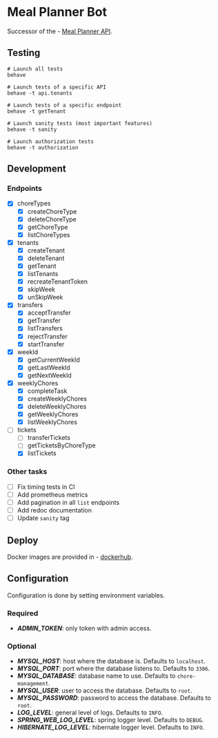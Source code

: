 # Meal Planner Bot

Successor of the - [Meal Planner API](https://github.com/sralloza/meal-planner).

## Testing

```shell
# Launch all tests
behave

# Launch tests of a specific API
behave -t api.tenants

# Launch tests of a specific endpoint
behave -t getTenant

# Launch sanity tests (most important features)
behave -t sanity

# Launch authorization tests
behave -t authorization
```

## Development

### Endpoints

- [x] choreTypes
  - [x] createChoreType
  - [x] deleteChoreType
  - [x] getChoreType
  - [x] listChoreTypes
- [x] tenants
  - [x] createTenant
  - [x] deleteTenant
  - [x] getTenant
  - [x] listTenants
  - [x] recreateTenantToken
  - [x] skipWeek
  - [x] unSkipWeek
- [x] transfers
  - [x] acceptTransfer
  - [x] getTransfer
  - [x] listTransfers
  - [x] rejectTransfer
  - [x] startTransfer
- [x] weekId
  - [x] getCurrentWeekId
  - [x] getLastWeekId
  - [x] getNextWeekId
- [x] weeklyChores
  - [x] completeTask
  - [x] createWeeklyChores
  - [x] deleteWeeklyChores
  - [x] getWeeklyChores
  - [x] listWeeklyChores
- [ ] tickets
  - [ ] transferTickets
  - [ ] getTicketsByChoreType
  - [x] listTickets

### Other tasks

- [ ] Fix timing tests in CI
- [ ] Add prometheus metrics
- [ ] Add pagination in all `list` endpoints
- [ ] Add redoc documentation
- [ ] Update `sanity` tag

## Deploy

Docker images are provided in - [dockerhub](https://hub.docker.com/r/sralloza/chore-management-api).

## Configuration

Configuration is done by setting environment variables.

### Required

- **_ADMIN_TOKEN_**: only token with admin access.

### Optional

- **_MYSQL_HOST_**: host where the database is. Defaults to `localhost`.
- **_MYSQL_PORT_**: port where the database listens to. Defaults to `3306`.
- **_MYSQL_DATABASE_**: database name to use. Defaults to `chore-management`.
- **_MYSQL_USER_**: user to access the database. Defaults to `root`.
- **_MYSQL_PASSWORD_**: password to access the database. Defaults to `root`.
- **_LOG_LEVEL_**: general level of logs. Defaults to `INFO`.
- **_SPRING_WEB_LOG_LEVEL_**: spring logger level. Defaults to `DEBUG`.
- **_HIBERNATE_LOG_LEVEL_**: hibernate logger level. Defaults to `INFO`.
